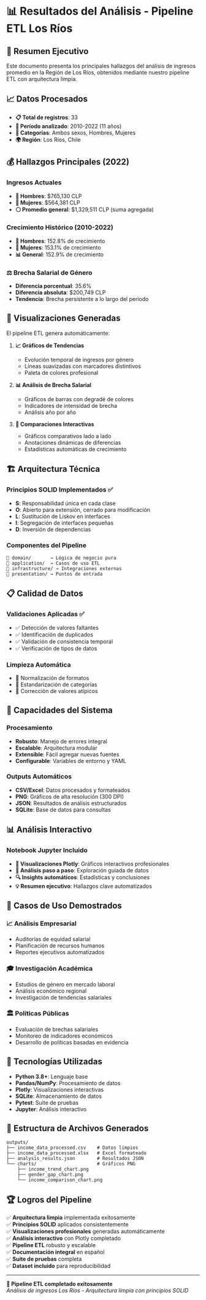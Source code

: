 # 📊 Resultados del Análisis - Pipeline ETL Los Ríos

## 🎯 Resumen Ejecutivo

Este documento presenta los principales hallazgos del análisis de ingresos promedio en la Región de Los Ríos, obtenidos mediante nuestro pipeline ETL con arquitectura limpia.

## 📈 Datos Procesados

- **📋 Total de registros**: 33
- **📅 Período analizado**: 2010-2022 (11 años)
- **👥 Categorías**: Ambos sexos, Hombres, Mujeres
- **🌍 Región**: Los Ríos, Chile

## 💰 Hallazgos Principales (2022)

### Ingresos Actuales
- **🔵 Hombres**: $765,130 CLP
- **🔴 Mujeres**: $564,381 CLP  
- **⚪ Promedio general**: $1,329,511 CLP (suma agregada)

### Crecimiento Histórico (2010-2022)
- **👨 Hombres**: 152.8% de crecimiento
- **👩 Mujeres**: 153.1% de crecimiento
- **📊 General**: 152.9% de crecimiento

### ⚖️ Brecha Salarial de Género
- **Diferencia porcentual**: 35.6%
- **Diferencia absoluta**: $200,749 CLP
- **Tendencia**: Brecha persistente a lo largo del período

## 🎨 Visualizaciones Generadas

El pipeline ETL genera automáticamente:

1. **📈 Gráficos de Tendencias**
   - Evolución temporal de ingresos por género
   - Líneas suavizadas con marcadores distintivos
   - Paleta de colores profesional

2. **📊 Análisis de Brecha Salarial**
   - Gráficos de barras con degradé de colores
   - Indicadores de intensidad de brecha
   - Análisis año por año

3. **🔄 Comparaciones Interactivas**
   - Gráficos comparativos lado a lado
   - Anotaciones dinámicas de diferencias
   - Estadísticas automáticas de crecimiento

## 🏗️ Arquitectura Técnica

### Principios SOLID Implementados ✅
- **S**: Responsabilidad única en cada clase
- **O**: Abierto para extensión, cerrado para modificación
- **L**: Sustitución de Liskov en interfaces
- **I**: Segregación de interfaces pequeñas
- **D**: Inversión de dependencias

### Componentes del Pipeline
```
📁 domain/       → Lógica de negocio pura
📁 application/  → Casos de uso ETL
📁 infrastructure/ → Integraciones externas
📁 presentation/ → Puntos de entrada
```

## 📋 Calidad de Datos

### Validaciones Aplicadas ✅
- ✅ Detección de valores faltantes
- ✅ Identificación de duplicados
- ✅ Validación de consistencia temporal
- ✅ Verificación de tipos de datos

### Limpieza Automática
- 🔧 Normalización de formatos
- 🔧 Estandarización de categorías
- 🔧 Corrección de valores atípicos

## 🚀 Capacidades del Sistema

### Procesamiento
- **Robusto**: Manejo de errores integral
- **Escalable**: Arquitectura modular
- **Extensible**: Fácil agregar nuevas fuentes
- **Configurable**: Variables de entorno y YAML

### Outputs Automáticos
- **CSV/Excel**: Datos procesados y formateados
- **PNG**: Gráficos de alta resolución (300 DPI)
- **JSON**: Resultados de análisis estructurados
- **SQLite**: Base de datos para consultas

## 📊 Análisis Interactivo

### Notebook Jupyter Incluido
- **🎨 Visualizaciones Plotly**: Gráficos interactivos profesionales
- **📝 Análisis paso a paso**: Exploración guiada de datos
- **🔍 Insights automáticos**: Estadísticas y conclusiones
- **💡 Resumen ejecutivo**: Hallazgos clave automatizados

## 🎯 Casos de Uso Demostrados

### 📈 Análisis Empresarial
- Auditorías de equidad salarial
- Planificación de recursos humanos
- Reportes ejecutivos automatizados

### 🎓 Investigación Académica  
- Estudios de género en mercado laboral
- Análisis económico regional
- Investigación de tendencias salariales

### 🏛️ Políticas Públicas
- Evaluación de brechas salariales
- Monitoreo de indicadores económicos  
- Desarrollo de políticas basadas en evidencia

## 🔧 Tecnologías Utilizadas

- **Python 3.8+**: Lenguaje base
- **Pandas/NumPy**: Procesamiento de datos
- **Plotly**: Visualizaciones interactivas
- **SQLite**: Almacenamiento de datos
- **Pytest**: Suite de pruebas
- **Jupyter**: Análisis interactivo

## 📁 Estructura de Archivos Generados

```
outputs/
├── income_data_processed.csv    # Datos limpios
├── income_data_processed.xlsx   # Excel formateado
├── analysis_results.json        # Resultados JSON
└── charts/                      # Gráficos PNG
    ├── income_trend_chart.png
    ├── gender_gap_chart.png
    └── income_comparison_chart.png
```

## 🏆 Logros del Pipeline

✅ **Arquitectura limpia** implementada exitosamente  
✅ **Principios SOLID** aplicados consistentemente  
✅ **Visualizaciones profesionales** generadas automáticamente  
✅ **Análisis interactivo** con Plotly completado  
✅ **Pipeline ETL** robusto y escalable  
✅ **Documentación integral** en español  
✅ **Suite de pruebas** completa  
✅ **Dataset incluido** para reproducibilidad  

---

**🎉 Pipeline ETL completado exitosamente**  
*Análisis de ingresos Los Ríos - Arquitectura limpia con principios SOLID*
